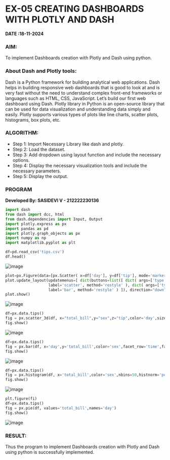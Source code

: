 # EX-05  CREATING DASHBOARDS WITH PLOTLY AND DASH
**DATE :18-11-2024**
### AIM:
To implement Dashboards creation with Plotly and Dash using python.
### About Dash and Plotly tools:
Dash is a Python framework for building analytical web applications. Dash helps in building responsive web dashboards that is good to look at and is very fast without the need to understand complex front-end frameworks or languages such as HTML, CSS, JavaScript. Let’s build our first web dashboard using Dash.
Plotly library in Python is an open-source library that can be used for data visualization and understanding data simply and easily. Plotly supports various types of plots like line charts, scatter plots, histograms, box plots, etc.
### ALGORITHM:
- Step 1: Import Necessary Library like dash and plotly.
- Step 2: Load the dataset.
- Step 3: Add dropdown using layout function and include the necessary options.
- Step 4: Display the necessary visualization tools and include the necessary parameters.
- Step 5: Display the output.
### PROGRAM 
**Developed By: SASIDEVI V - 212222230136**

```Python
import dash
from dash import dcc, html
from dash.dependencies import Input, Output
import plotly.express as px 
import pandas as pd
import plotly.graph_objects as px 
import numpy as np 
import matplotlib.pyplot as plt 
```

```Python
df=pd.read_csv('tips.csv')
df.head()
```
![image](https://github.com/user-attachments/assets/eab4366f-3712-48f5-b461-0fb01d54d29e)

```Python
plot=px.Figure(data=[px.Scatter( x=df['day'], y=df['tip'], mode='markers',) ])
plot.update_layout(updatemenus=[ dict(buttons=list([ dict( args=['type', 'scatter'], 
                   label='scatter', method='restyle' ), dict( args=['type', 'bar'], 
                   label='bar', method='restyle' ) ]), direction="down", ), ] )
plot.show()
```
![image](https://github.com/user-attachments/assets/4c8e17a2-3007-48e2-ac8f-0e536de8da13)

```Python
df=px.data.tips()
fig = px.scatter_3d(df, x="total_bill",y="sex",z="tip",color='day',size='total_bill',symbol='time')
fig.show()
```
![image](https://github.com/user-attachments/assets/562fde28-d527-40f5-8da5-eb09f76840f2)

```Python
df=px.data.tips()
fig = px.bar(df, x='day',y='total_bill',color='sex',facet_row='time',facet_col='sex')
fig.show()
```
![image](https://github.com/user-attachments/assets/0baa4c9c-9e21-4278-a6c7-d1bf35b1c5c7)

```Python
df=px.data.tips()
fig = px.histogram(df, x='total_bill',color='sex',nbins=50,histnorm='percent',barmode='overlay')
fig.show()
```
![image](https://github.com/user-attachments/assets/5c65e675-5505-49d9-a285-f82fdd67c8da)
```Python
plt.figure(fi)
df=px.data.tips()
fig = px.pie(df, values='total_bill',names='day')
fig.show()
```
![image](https://github.com/user-attachments/assets/c5ffd55d-85cc-4b1d-9030-85bfdab79ae0)

### RESULT:
Thus the program to implement Dashboards creation with Plotly and Dash using python is successfully implemented.

